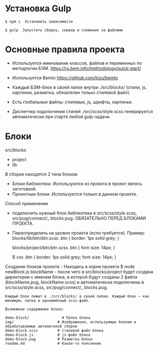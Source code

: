 
Установка Gulp
=====================

    $ npm i  Установить зависимости
    
    $ gulp  Запустить сборку, сервер и слежение за файлами

Основные правила проекта
=====================
* Используется именование классов, файлов и переменных по методлогии БЭМ.
https://ru.bem.info/methodology/quick-start/

* Используется Bemto
https://github.com/kizu/bemto

* Каждый БЭМ-блок в своей папке внутри ./src/blocks/ (стили, js, картинки, разметка; обязателен только стилевой файл).

* Есть глобальные файлы: стилевые, js, шрифты, картинки.

* Диспетчер подключения стилей ./src/scss/style.scss генерируется автоматически при старте любой gulp-задачи.


Блоки
=====================
src/blocks
 - project
 - lib

 В сборке находятся 2 типа блоков:  
  - Блоки библиотеки.
    Используются из проекта в проект являсь заготовкой.
  - Проектные блоки.
    Используются только в данном проекте.

  Способ применения
   - подключить нужный блок библиотеки в src/scss/style.scss, src/pug/connect/_ blocks.pug. ОБЯЗАТЕЛЬНО ПЕРЕД БЛОКАМИ ПРОЕКТА.
   - Переопределить на уровне проекта (если требуется).
     Пример:
      blocks/lib/btn/btn.scss
      .btn {
        border: 1px solid grey;
      }
      
      blocks/project/btn/btn.scss
      .btn {
        font-size: 14px;
      }

      В сss
      .btn {
        border: 1px solid grey;
        font-size: 14px;
      }

  Создание блоков проекта
    - Находясь в корне проекта $ node newBlock.js blockName 
    - после чего в src/blocks/project будет создана дириктория с именем блока, в которой будут созданы 2 файла (blockName.pug, blockName.scss) и автоматически подключены в src/scss/style.scss, src/pug/connect/_ blocks.pug.
 
    Каждый блок лежит в ./src/blocks/ в своей папке. Каждый блок — как минимум, папка и одноимённый scss-файл.

    Возможное содержимое блока:

    demo-block/               # Папка блока
    img/                    # Изображения, используемые блоком и обрабатываемые автоматикой сборки
    demo-block.scss         # Стилевой файл блока
    demo-block.js           # js-файл блока
    demo-block.pug          # Разметка блока 
    readme.md               # Какое-то пояснение

